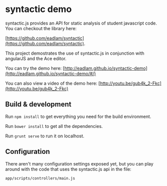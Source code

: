 # syntactic demo
syntactic.js provides an API for static analysis of student javascript code.
You can checkout the library here: 

[https://github.com/eadlam/syntactic](https://github.com/eadlam/syntactic).

This project demostrates the use of syntactic.js in conjunction with angularJS
and the Ace editor.

You can try the demo here:
[http://eadlam.github.io/syntactic-demo](http://eadlam.github.io/syntactic-demo/#/)

You can also view a video of the demo here:
[http://youtu.be/gub4k_2-Fkc](http://youtu.be/gub4k_2-Fkc)

## Build & development

Run `npm install` to get everything you need for the build environment.

Run `bower install` to get all the dependencies.

Run `grunt serve` to run it on localhost.

## Configuration

There aren't many configuration settings exposed yet, but you can play 
around with the code that uses the syntactic.js api in the file:

`app/scripts/controllers/main.js`




